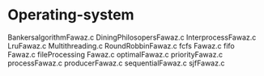 # Operating-system
BankersalgorithmFawaz.c
DiningPhilosopersFawaz.c
InterprocessFawaz.c
LruFawaz.c
Multithreading.c
RoundRobbinFawaz.c
fcfs Fawaz.c
fifo Fawaz.c
fileProcessing Fawaz.c
optimalFawaz.c
priorityFawaz.c
processFawaz.c
producerFawaz.c
sequentialFawaz.c
sjfFawaz.c
